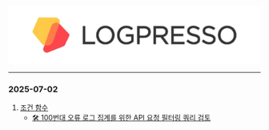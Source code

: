 ![easyme](ci_img/CI.svg)   

---
### 2025-07-02
1. [조건 함수](#)   
    - [🛠 100번대 오류 로그 집계를 위한 API 요청 필터링 쿼리 검토](#)
